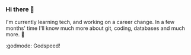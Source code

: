 ### Hi there 👋

I'm currently learning tech, and working on a career change.
In a few months' time I'll know much more about git, coding, databases and much more. :metal:

:godmode: Godspeed!

<!--
**gurgeasson/gurgeasson** is a ✨ _special_ ✨ repository because its `README.md` (this file) appears on your GitHub profile.

Here are some ideas to get you started:

- 🔭 I’m currently working on 
- 🌱 I’m currently learning ...
- 👯 I’m looking to collaborate on ...
- 🤔 I’m looking for help with ...
- 💬 Ask me about ...
- 📫 How to reach me: ...
- 😄 Pronouns: ...
- ⚡ Fun fact: ...
-->
